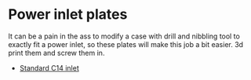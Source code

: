 # Power inlet plates
It can be a pain in the ass to modify a case with drill and nibbling tool to exactly fit a power inlet, so these plates will make this job a bit easier. 3d print them and screw them in.
* [Standard C14 inlet](IEC320_C14_inlet_.FCStd)